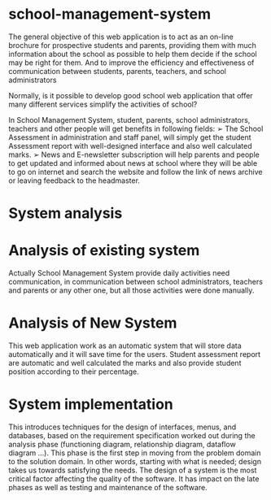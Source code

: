 # school-management-system
The general objective of this web application is to act as an on-line brochure for prospective students 
and parents, providing them with much information about the school as possible to help them decide if 
the school may be right for them. And to improve the efficiency and effectiveness of communication 
between students, parents, teachers, and school administrators

Normally, is it possible to develop good school web application that offer many different services 
simplify the activities of school?

In School Management System, student, parents, school administrators, teachers and other people will get 
benefits in following fields:
➢ The School Assessment in administration and staff panel, will simply get the student 
Assessment report with well-designed interface and also well calculated marks.
➢ News and E-newsletter subscription will help parents and people to get updated and informed 
about news at school where they will be able to go on internet and search the website and follow 
the link of news archive or leaving feedback to the headmaster.


# System analysis
# Analysis of existing system
Actually  School Management System provide daily activities need communication, in communication between school 
administrators, teachers and parents or any other one, but all those activities were done manually. 
# Analysis of New System
This web application work as an automatic system that will store data automatically and 
it will save time for the users. Student assessment report are automatic and well calculated the marks 
and also provide student position according to their percentage. 
# System implementation
This introduces techniques for the design of interfaces, menus, and databases, based on the requirement 
specification worked out during the analysis phase (functioning diagram, relationship diagram,
dataflow diagram …).
This phase is the first step in moving from the problem domain to the solution domain. In other words, 
starting with what is needed; design takes us towards satisfying the needs. The design of a system is 
the most critical factor affecting the quality of the software. It has impact on the late phases as well as 
testing and maintenance of the software.


